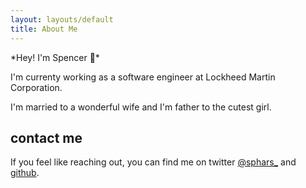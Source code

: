 ```yaml
---
layout: layouts/default
title: About Me
---
```


*Hey! I'm Spencer 👋*️

I'm currenty working as a software engineer at Lockheed Martin Corporation.

I'm married to a wonderful wife and I'm father to the cutest girl.

## contact me
If you feel like reaching out, you can find me on twitter [@sphars_](https://twitter.com/sphars_) and [github](https://github.com/sphars).
